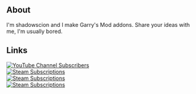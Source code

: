 ## About
I'm shadowscion and I make Garry's Mod addons.
Share your ideas with me, I'm usually bored.

## Links
[![YouTube Channel Subscribers](https://img.shields.io/youtube/channel/subscribers/UCZIRcWKcHDhISLC18zgsC9w?label=youtube&style=social)][youtube]\
[![Steam Subscriptions](https://img.shields.io/steam/subscriptions/173482196?color=orange&label=steam%20-%20sprops&logo=steam&style=for-the-badge)][wsprops]\
[![Steam Subscriptions](https://img.shields.io/steam/subscriptions/2458909924?color=orange&label=steam%20-%20Prop2Mesh&logo=steam&style=for-the-badge)][wp2m]\
[![Steam Subscriptions](https://img.shields.io/steam/subscriptions/737640184?color=orange&label=steam%20-%20Tank%20Track%20Tool&logo=steam&style=for-the-badge)][wttc]

[youtube]: https://www.youtube.com/user/shadowscion/videos
[wsprops]: https://steamcommunity.com/sharedfiles/filedetails/?id=173482196
[wp2m]: https://steamcommunity.com/sharedfiles/filedetails/?id=737640184
[wttc]: https://steamcommunity.com/sharedfiles/filedetails/?id=737640184
